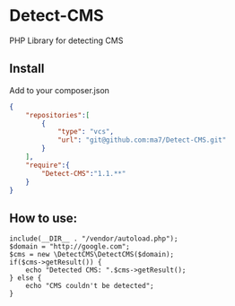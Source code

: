 Detect-CMS
==========

PHP Library for detecting CMS

Install
-------

Add to your composer.json

```json
{
    "repositories":[
        {
            "type": "vcs",
            "url": "git@github.com:ma7/Detect-CMS.git"
        }
    ],
    "require":{
        "Detect-CMS":"1.1.**"
    }
}
```

How to use:
-----------

    include(__DIR__ . "/vendor/autoload.php");
    $domain = "http://google.com";
    $cms = new \DetectCMS\DetectCMS($domain);
    if($cms->getResult()) {
        echo "Detected CMS: ".$cms->getResult();
    } else {
        echo "CMS couldn't be detected";
    } 
